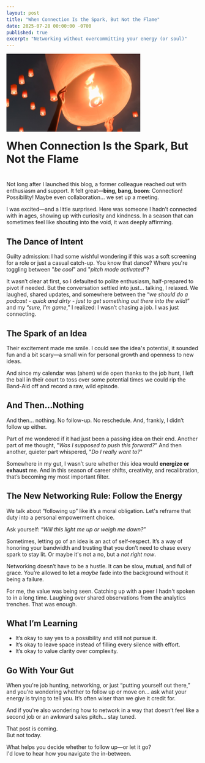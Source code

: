 ```yaml
---
layout: post
title: "When Connection Is the Spark, But Not the Flame"
date: 2025-07-28 00:00:00 -0700
published: true
excerpt: "Networking without overcommitting your energy (or soul)"
---
```


<div style="display: flex; align-items: flex-end; gap: 20px; margin-bottom: 40px; flex-wrap: wrap;">
  <img src="/assets/images/spark.png" 
       alt="Hands releasing a glowing sky lantern into the evening sky, surrounded by other lanterns floating gently upward"
       style="width: 350px; height: auto;">

  <h1 style="margin: 0; flex: 1; min-width: 200px;">When Connection Is the Spark, But Not the Flame</h1>
</div>


Not long after I launched this blog, a former colleague reached out with enthusiasm and support. It felt great—**bing, bang, boom**: Connection! Possibility! Maybe even collaboration... we set up a meeting. 

I was excited—and a little surprised. Here was someone I hadn’t connected with in ages, showing up with curiosity and kindness. In a season that can sometimes feel like shouting into the void, it was deeply affirming.

## The Dance of Intent
Guilty admission: I had some wishful wondering if this was a soft screening for a role or just a casual catch-up. You know that dance? Where you're toggling between "*be cool*" and "*pitch mode activated*"? 

It wasn’t clear at first, so I defaulted to polite enthusiasm, half-prepared to pivot if needed. But the conversation settled into just… talking, I relaxed. We laughed, shared updates, and somewhere between the “*we should do a podcast - quick and dirty - just to get something out there into the wild!*” and my “*sure, I’m game*,” I realized: I wasn’t chasing a job. I was just connecting.

## The Spark of an Idea
Their excitement made me smile. I could see the idea's potential, it sounded fun and a bit scary—a small win for personal growth and openness to new ideas. 

And since my calendar was (ahem) wide open thanks to the job hunt, I left the ball in their court to toss over some potential times we could rip the Band-Aid off and record a raw, wild episode.

## And Then...Nothing
And then... nothing. No follow-up. No reschedule. And, frankly, I didn’t follow up either. 

Part of me wondered if it had just been a passing idea on their end. Another part of me thought, "*Was I supposed to push this forward?*" And then another, quieter part whispered, "*Do I really want to?*"

Somewhere in my gut, I wasn’t sure whether this idea would **energize or exhaust** me. And in this season of career shifts, creativity, and recalibration, that’s becoming my most important filter.

## The New Networking Rule: Follow the Energy
We talk about “following up” like it’s a moral obligation. Let's reframe that duty into a personal empowerment choice.

Ask yourself: “*Will this light me up or weigh me down?*” 

Sometimes, letting go of an idea is an act of self-respect. It’s a way of honoring your bandwidth and trusting that you don’t need to chase every spark to stay lit. Or maybe it's not a no, but a *not right now*.

Networking doesn’t have to be a hustle. It can be slow, mutual, and full of grace. You’re allowed to let a *maybe* fade into the background without it being a failure. 

For me, the value was being seen. Catching up with a peer I hadn't spoken to in a long time. Laughing over shared observations from the analytics trenches. That was enough.

## What I’m Learning
- It’s okay to say yes to a possibility and still not pursue it.
- It’s okay to leave space instead of filling every silence with effort.
- It’s okay to value clarity over complexity.

## Go With Your Gut
When you're job hunting, networking, or just “putting yourself out there,” and you're wondering whether to follow up or move on... ask what your energy is trying to tell you. It’s often wiser than we give it credit for.

And if you're also wondering how to network in a way that doesn’t feel like a second job or an awkward sales pitch… stay tuned.  

That post is coming.  
But not today.

What helps you decide whether to follow up—or let it go?  
I'd love to hear how you navigate the in-between.
